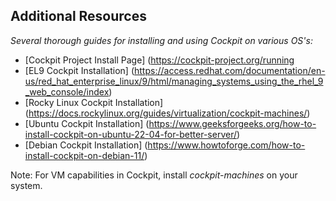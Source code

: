 ## Additional Resources

*Several thorough guides for installing and using Cockpit on various OS's:*
- [Cockpit Project Install Page] (https://cockpit-project.org/running
- [EL9 Cockpit Installation] (https://access.redhat.com/documentation/en-us/red_hat_enterprise_linux/9/html/managing_systems_using_the_rhel_9_web_console/index)
- [Rocky Linux Cockpit Installation] (https://docs.rockylinux.org/guides/virtualization/cockpit-machines/)
- [Ubuntu Cockpit Installation] (https://www.geeksforgeeks.org/how-to-install-cockpit-on-ubuntu-22-04-for-better-server/)
- [Debian Cockpit Installation] (https://www.howtoforge.com/how-to-install-cockpit-on-debian-11/)

Note: For VM capabilities in Cockpit, install _cockpit-machines_ on your system.